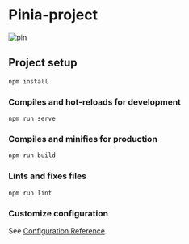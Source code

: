 # Pinia-project
![pin](https://github.com/HamidEidy/Pinia-todo/assets/148962898/c6320389-cb44-4c96-a15b-789b0523cf5e)

## Project setup
```
npm install
```

### Compiles and hot-reloads for development
```
npm run serve
```

### Compiles and minifies for production
```
npm run build
```

### Lints and fixes files
```
npm run lint
```

### Customize configuration
See [Configuration Reference](https://cli.vuejs.org/config/).
